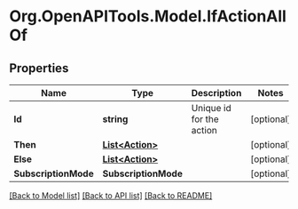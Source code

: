 # Org.OpenAPITools.Model.IfActionAllOf
## Properties

Name | Type | Description | Notes
------------ | ------------- | ------------- | -------------
**Id** | **string** | Unique id for the action | [optional] 
**Then** | [**List&lt;Action&gt;**](Action.md) |  | [optional] 
**Else** | [**List&lt;Action&gt;**](Action.md) |  | [optional] 
**SubscriptionMode** | **SubscriptionMode** |  | [optional] 

[[Back to Model list]](../README.md#documentation-for-models) [[Back to API list]](../README.md#documentation-for-api-endpoints) [[Back to README]](../README.md)

